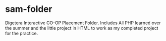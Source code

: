 # sam-folder
Digetera Interactive CO-OP Placement Folder. Includes All PHP learned over the summer and the little project in HTML to work as my completed project for the practice.
